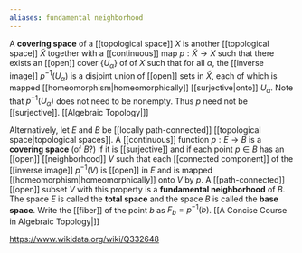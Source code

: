 ```yaml
---
aliases: fundamental neighborhood
---
```

A **covering space** of a [[topological space]] $X$ is another [[topological space]] $\tilde X$ together with a [[continuous]] map $p:\tilde X\to X$ such that there exists an [[open]] cover $\{U_\alpha\}$ of of $X$ such that for all $\alpha$, the [[inverse image]] $p^{-1}(U_\alpha)$ is a disjoint union of [[open]] sets in $\tilde X$, each of which is mapped [[homeomorphism|homeomorphically]] [[surjective|onto]] $U_\alpha$. Note that $p^{-1}(U_\alpha)$ does not need to be nonempty. Thus $p$ need not be [[surjective]]. [[Algebraic Topology|]]

Alternatively, let $E$ and $B$ be [[locally path-connected]] [[topological space|topological spaces]]. A [[continuous]] function $p:E\to B$ is a **covering space** (of $B$?) if it is [[surjective]] and if each point $p\in B$ has an [[open]] [[neighborhood]] $V$ such that each [[connected component]] of the [[inverse image]] $p^{-1}(V)$ is [[open]] in $E$ and is mapped [[homeomorphism|homeomorphically]] onto $V$ by $p$. A [[path-connected]] [[open]] subset $V$ with this property is a **fundamental neighborhood** of $B$. The space $E$ is called the **total space** and the space $B$ is called the **base space**.  Write the [[fiber]] of the point $b$ as $F_b = p^{-1}(b)$. [[A Concise Course in Algebraic Topology|]]

https://www.wikidata.org/wiki/Q332648